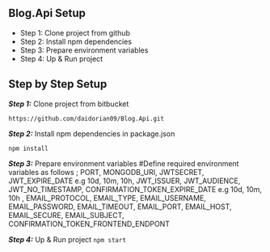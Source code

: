 ## Blog.Api Setup

 - Step 1:  Clone project from github
 - Step 2:  Install npm dependencies
 - Step 3:  Prepare environment variables 
 - Step 4:  Up & Run project


## Step by Step Setup
***Step 1:*** Clone project from bitbucket

```https://github.com/daidorian09/Blog.Api.git ```

***Step 2:*** Install npm dependencies in package.json

```npm install```

***Step 3:*** Prepare environment variables
#Define required environment variables as follows ;
PORT, MONGODB_URI, JWTSECRET, JWT_EXPIRE_DATE e.g 10d, 10m, 10h, JWT_ISSUER, JWT_AUDIENCE, JWT_NO_TIMESTAMP, CONFIRMATION_TOKEN_EXPIRE_DATE e.g 10d, 10m, 10h , EMAIL_PROTOCOL, EMAIL_TYPE,
EMAIL_USERNAME, EMAIL_PASSWORD, EMAIL_TIMEOUT, EMAIL_PORT, EMAIL_HOST, EMAIL_SECURE, EMAIL_SUBJECT, CONFIRMATION_TOKEN_FRONTEND_ENDPONT

***Step 4:*** Up & Run project
```npm start``` 